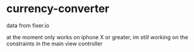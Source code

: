 # currency-converter


data from fixer.io


at the moment only works on iphone X or greater, im still working on the constraints in the main view controller
